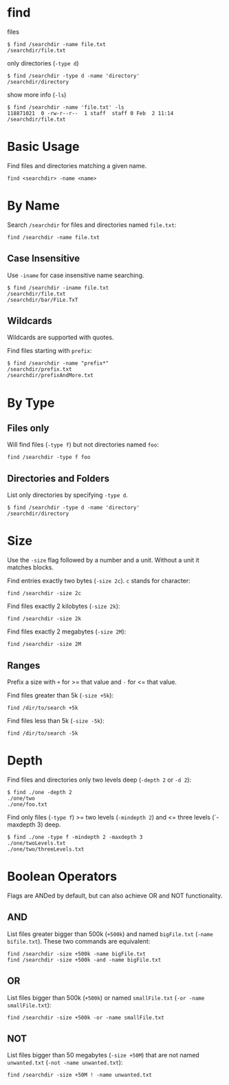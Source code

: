 # find
    
files

    $ find /searchdir -name file.txt
    /searchdir/file.txt

only directories (`-type d`)

    $ find /searchdir -type d -name 'directory'
    /searchdir/directory

show more info (`-ls`)

    $ find /searchdir -name 'file.txt' -ls
    118871021  0 -rw-r--r--  1 staff  staff 0 Feb  2 11:14  /searchdir/file.txt


# Basic Usage

Find files and directories matching a given name.

    find <searchdir> -name <name>

# By Name

Search `/searchdir` for files and directories named `file.txt`:

    find /searchdir -name file.txt

## Case Insensitive

Use `-iname` for case insensitive name searching.

    $ find /searchdir -iname file.txt
    /searchdir/file.txt
    /searchdir/bar/FiLe.TxT

## Wildcards

Wildcards are supported with quotes.

Find files starting with `prefix`:

    $ find /searchdir -name "prefix*"
    /searchdir/prefix.txt
    /searchdir/prefixAndMore.txt


# By Type

## Files only

Will find files (`-type f`) but not directories named `foo`:

    find /searchdir -type f foo

## Directories and Folders

List only directories by specifying `-type d`.

    $ find /searchdir -type d -name 'directory'
    /searchdir/directory


# Size

Use the `-size` flag followed by a number and a unit. Without a unit it matches
blocks.

Find entries exactly two bytes (`-size 2c`). `c` stands for character:

    find /searchdir -size 2c

Find files exactly 2 kilobytes (`-size 2k`):

    find /searchdir -size 2k

Find files exactly 2 megabytes (`-size 2M`):

    find /searchdir -size 2M

## Ranges

Prefix a size with `+` for >= that value and `-` for <= that value.

Find files greater than 5k (`-size +5k`):

    find /dir/to/search +5k

Find files less than 5k (`-size -5k`):

    find /dir/to/search -5k


# Depth

Find files and directories only two levels deep (`-depth 2` or `-d 2`):

    $ find ./one -depth 2
    ./one/two
    ./one/foo.txt

Find only files (`-type f`) >= two levels (`-mindepth 2`) and <= three levels
(`-maxdepth 3) deep.

    $ find ./one -type f -mindepth 2 -maxdepth 3
    ./one/twoLevels.txt
    ./one/two/threeLevels.txt


# Boolean Operators

Flags are ANDed by default, but can also achieve OR and NOT functionality.

## AND

List files greater bigger than 500k (`+500k`) and named `bigFile.txt`
(`-name bifile.txt`). These two commands are equivalent:
    
    find /searchdir -size +500k -name bigFile.txt
    find /searchdir -size +500k -and -name bigFile.txt

## OR

List files bigger than 500k (`+500k`) or named `smallFile.txt` (`-or -name
smallFile.txt`):

    find /searchdir -size +500k -or -name smallFile.txt

## NOT

List files bigger than 50 megabytes (`-size +50M`) that are not named
`unwanted.txt` (`-not -name unwanted.txt`):

    find /searchdir -size +50M ! -name unwanted.txt
